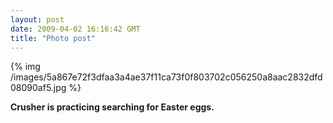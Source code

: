 ```yaml
---
layout: post
date: 2009-04-02 16:16:42 GMT
title: "Photo post"
---
```

{% img /images/5a867e72f3dfaa3a4ae37f11ca73f0f803702c056250a8aac2832dfd08090af5.jpg %}

<b>Crusher is practicing searching for Easter eggs.</b>